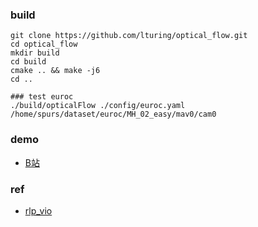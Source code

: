 ### build
```
git clone https://github.com/lturing/optical_flow.git
cd optical_flow
mkdir build
cd build
cmake .. && make -j6
cd ..

### test euroc
./build/opticalFlow ./config/euroc.yaml /home/spurs/dataset/euroc/MH_02_easy/mav0/cam0

```

### demo
- [B站](https://www.bilibili.com/video/BV1SV4y1i7tG/)


### ref
- [rlp_vio](https://github.com/zju3dv/RLP_VIO)

